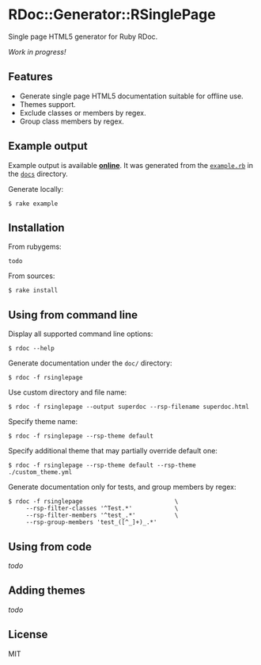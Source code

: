# RDoc::Generator::RSinglePage

Single page HTML5 generator for Ruby RDoc.

*Work in progress!*

## Features

* Generate single page HTML5 documentation suitable for offline use.
* Themes support.
* Exclude classes or members by regex.
* Group class members by regex.

## Example output

Example output is available [**online**](https://rbdoc.github.io/rdoc-generator-singlepage/example_html/). It was generated from the [`example.rb`](docs/example.rb) in the [`docs`](docs) directory.

Generate locally:

```
$ rake example
```

## Installation

From rubygems:

```
todo
```

From sources:

```
$ rake install
```

## Using from command line

Display all supported command line options:

```
$ rdoc --help
```

Generate documentation under the `doc/` directory:

```
$ rdoc -f rsinglepage
```

Use custom directory and file name:

```
$ rdoc -f rsinglepage --output superdoc --rsp-filename superdoc.html
```

Specify theme name:

```
$ rdoc -f rsinglepage --rsp-theme default
```

Specify additional theme that may partially override default one:

```
$ rdoc -f rsinglepage --rsp-theme default --rsp-theme ./custom_theme.yml
```

Generate documentation only for tests, and group members by regex:

```
$ rdoc -f rsinglepage                          \
     --rsp-filter-classes '^Test.*'            \
     --rsp-filter-members '^test_.*'           \
     --rsp-group-members 'test_([^_]+)_.*'
```

## Using from code

*todo*

## Adding themes

*todo*

## License

MIT

